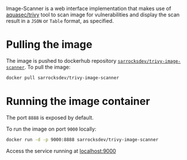 Image-Scanner is a web interface implementation that makes use of [aquasec/trivy](https://github.com/aquasecurity/trivy) tool to scan image for vulnerabilities and 
display the scan result in a `JSON` or `Table` format, as specified.

# Pulling the image
The image is pushed to dockerhub repository [`sarrocksdev/trivy-image-scanner`](https://hub.docker.com/repository/docker/sarrocksdev/trivy-image-scanner/general). 
To pull the image:
```bash
docker pull sarrocksdev/trivy-image-scanner
```
# Running the image container
The port `8888` is exposed by default.

To run the image on port `9000` locally:
```bash
docker run -d -p 9000:8888 sarrocksdev/trivy-image-scanner
```
Access the service running at [localhost:9000](127.0.0.1:9000)

